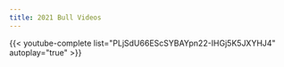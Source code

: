```yaml
---
title: 2021 Bull Videos
---
```

{{< youtube-complete list="PLjSdU66EScSYBAYpn22-IHGj5K5JXYHJ4" autoplay="true" >}}